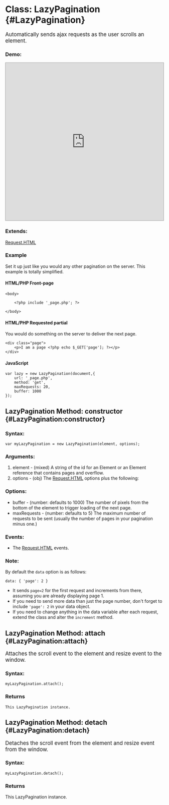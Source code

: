 Class: LazyPagination {#LazyPagination}
=======================================

<big>Automatically sends ajax requests as the user scrolls an element.</big>

### Demo:

<iframe src="http://ryanflorence.com/scripts/mootools/LazyPagination/Demos/" style="width: 100%; height:500px; border: solid 1px #999"></iframe>

### Extends:

[Request.HTML][request]


### Example

Set it up just like you would any other pagination on the server.  This example is totally simplified.

#### HTML/PHP Front-page

    <body>
    
    	<?php include '_page.php'; ?>
    	
    </body>

#### HTML/PHP Requested partial

You would do something on the server to deliver the next page.

    <div class="page">
    	<p>I am a page <?php echo $_GET['page']; ?></p>
    </div>
    
#### JavaScript

    var lazy = new LazyPagination(document,{
    	url: '_page.php',
    	method: 'get',
    	maxRequests: 20,
    	buffer: 1000
    });

LazyPagination Method: constructor {#LazyPagination:constructor}
-----------------------------------------------------------------


### Syntax:

	var myLazyPagination = new LazyPagination(element, options);

### Arguments:

1. element - (mixed) A string of the id for an Element or an Element reference that contains pages and overflow.
2. options - (obj) The [Request.HTML][request] options plus the following:

### Options:

* buffer - (number: defaults to 1000) The number of pixels from the bottom of the element to trigger loading of the next page.
* maxRequests - (number: defaults to 5) The maximum number of requests to be sent (usually the number of pages in your pagination minus one.)

### Events:

* The [Request.HTML][request] events.

### Note:

By default the `data` option is as follows:

    data: { 'page': 2 }

* It sends `page=2` for the first request and increments from there, assuming you are already displaying page 1.
* If you need to send more data than just the page number, don't forget to include `'page': 2` in your data object.
* If you need to change anything in the data variable after each request, extend the class and alter the `increment` method.


LazyPagination Method: attach {#LazyPagination:attach}
-------------------------------------------------------

<big>Attaches the scroll event to the element and resize event to the window.</big>

### Syntax:

    myLazyPagination.attach();

### Returns

    This LazyPagination instance.

LazyPagination Method: detach {#LazyPagination:detach}
-------------------------------------------------------

<big>Detaches the scroll event from the element and resize event from the window.</big>

### Syntax:

    myLazyPagination.detach();
    
### Returns

This LazyPagination instance.

[request]: http://mootools.net/docs/core/Request/Request.HTML